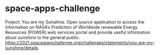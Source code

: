 # space-apps-challenge
Project: You are my Sunshine. Open source application to access the information on NASA’s Prediction of Worldwide renewable Energy Resources (POWER) web services portal and provide useful information about sunshine to the general public. https://2021.spaceappschallenge.org/challenges/statements/you-are-my-sunshine/details
